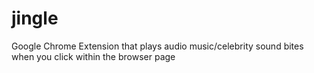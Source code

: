 # jingle
Google Chrome Extension that plays audio music/celebrity sound bites when you click within the browser page
